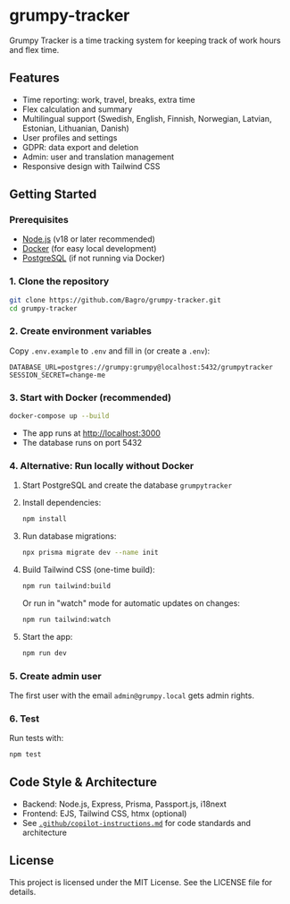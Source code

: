 # grumpy-tracker

Grumpy Tracker is a time tracking system for keeping track of work hours and flex time.

## Features

- Time reporting: work, travel, breaks, extra time
- Flex calculation and summary
- Multilingual support (Swedish, English, Finnish, Norwegian, Latvian, Estonian, Lithuanian, Danish)
- User profiles and settings
- GDPR: data export and deletion
- Admin: user and translation management
- Responsive design with Tailwind CSS

## Getting Started

### Prerequisites

- [Node.js](https://nodejs.org/) (v18 or later recommended)
- [Docker](https://www.docker.com/) (for easy local development)
- [PostgreSQL](https://www.postgresql.org/) (if not running via Docker)

### 1. Clone the repository

```sh
git clone https://github.com/Bagro/grumpy-tracker.git
cd grumpy-tracker
```

### 2. Create environment variables

Copy `.env.example` to `.env` and fill in (or create a `.env`):

```
DATABASE_URL=postgres://grumpy:grumpy@localhost:5432/grumpytracker
SESSION_SECRET=change-me
```

### 3. Start with Docker (recommended)

```sh
docker-compose up --build
```

- The app runs at [http://localhost:3000](http://localhost:3000)
- The database runs on port 5432

### 4. Alternative: Run locally without Docker

1. Start PostgreSQL and create the database `grumpytracker`
2. Install dependencies:

   ```sh
   npm install
   ```

3. Run database migrations:

   ```sh
   npx prisma migrate dev --name init
   ```

4. Build Tailwind CSS (one-time build):

   ```sh
   npm run tailwind:build
   ```

   Or run in "watch" mode for automatic updates on changes:

   ```sh
   npm run tailwind:watch
   ```

5. Start the app:

   ```sh
   npm run dev
   ```

### 5. Create admin user

The first user with the email `admin@grumpy.local` gets admin rights.

### 6. Test

Run tests with:

```sh
npm test
```

## Code Style & Architecture

- Backend: Node.js, Express, Prisma, Passport.js, i18next
- Frontend: EJS, Tailwind CSS, htmx (optional)
- See [`.github/copilot-instructions.md`](.github/copilot-instructions.md) for code standards and architecture

## License

This project is licensed under the MIT License. See the LICENSE file for details.
